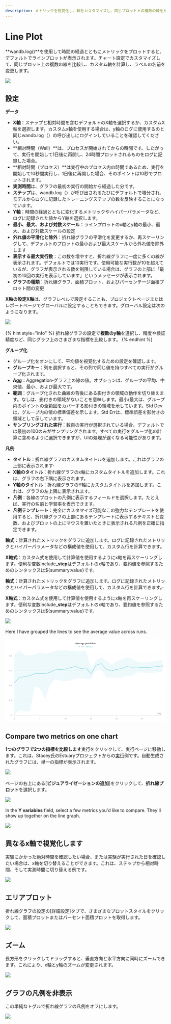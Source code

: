 ```yaml
---
description: メトリックを視覚化し、軸をカスタマイズし、同じプロット上の複数の線を比較します
---
```


# Line Plot

**wandb.log\(\)**を使用して時間の経過とともにメトリックをプロットすると、デフォルトでラインプロットが表示されます。チャート設定でカスタマイズして、同じプロット上の複数の線を比較し、カスタム軸を計算し、ラベルの名前を変更します。

![](../../../../.gitbook/assets/line-plot-example.png)

## **設定**

**データ**

*  **X軸**：ステップと相対時間を含むデフォルトのX軸を選択するか、カスタムX軸を選択します。カスタムx軸を使用する場合は、y軸のログに使用するのと同じwandb.log（）の呼び出しにログインしていることを確認してください。
* **相対時間（Wall）**は、プロセスが開始されてからの時間です。したがって、実行を開始して1日後に再開し、24時間プロットされるものをログに記録した場合。
* **相対時間（プロセス）**は実行中のプロセス内の時間であるため、実行を開始して10秒間実行し、1日後に再開した場合、そのポイントは10秒でプロットされます。
* **実測時間**は、グラフの最初の実行の開始から経過した分です。
* **ステップ**は、wandb.log（）が呼び出されるたびにデフォルトで増分され、モデルからログに記録したトレーニングステップの数を反映することになっています。
* **Y軸**：時間の経過とともに変化するメトリックやハイパーパラメータなど、ログに記録された値からY軸を選択します。
* **最小、最大、および対数スケール**：ラインプロットのx軸とy軸の最小、最大、および対数スケールの設定
* **外れ値の平滑化と除外**：折れ線グラフの平滑化を変更するか、再スケーリングして、デフォルトのプロットの最小および最大スケールから外れ値を除外します
*  **表示する最大実行数**：この数を増やすと、折れ線グラフに一度に多くの線が表示されます。デフォルトでは10実行です。使用可能な実行数が10を超えているが、グラフが表示される数を制限している場合は、グラフの上部に「最初の10回の実行を表示しています」というメッセージが表示されます。
* **グラフの種類**：折れ線グラフ、面積プロット、およびパーセンテージ面積プロット間の変更

**X軸の設定X軸**は、グラフレベルで設定することも、プロジェクトページまたはレポートページでグローバルに設定することもできます。グローバル設定は次のようになります。

![](../../../../.gitbook/assets/x-axis-global-settings.png)

{% hint style="info" %}
折れ線グラフの設定で**複数のy軸**を選択し、精度や検証精度など、同じグラフ上のさまざまな指標を比較します。
{% endhint %}

**グループ化**

* グループ化をオンにして、平均値を視覚化するための設定を確認します。 
* **グループキー**：列を選択すると、その列で同じ値を持つすべての実行がグループ化されます。
* **Agg**：Aggregation‐グラフ上の線の値。オプションは、グループの平均、中央値、最小、および最大です。
*  **範囲**：グループ化された曲線の背後にある影付きの領域の動作を切り替えます。なしは、影付きの領域がないことを意味します。最小/最大は、グループ内のポイントの全範囲をカバーする影付きの領域を示しています。Std Devは、グループ内の値の標準偏差を示します。Std Errは、標準誤差を影付きの領域として示しています。
*  **サンプリングされた実行**：数百の実行が選択されている場合、デフォルトでは最初の100のみがサンプリングされます。すべての実行をグループ化の計算に含めるように選択できますが、UIの処理が遅くなる可能性があります。

**凡例**·       

* **タイトル**：折れ線グラフのカスタムタイトルを追加します。これはグラフの上部に表示されます·      
* **X軸のタイトル**：折れ線グラフのx軸にカスタムタイトルを追加します。これは、グラフの右下隅に表示されます。
* **Y軸のタイトル**：折れ線グラフのY軸にカスタムタイトルを追加します。これは、グラフの左上隅に表示されます。
* **凡例**：各線のプロットの凡例に表示するフィールドを選択します。たとえば、実行の名前と学習率を表示できます。
* **凡例テンプレート**：完全にカスタマイズ可能なこの強力なテンプレートを使用すると、折れ線グラフの上部にあるテンプレートに表示するテキストと変数、およびプロットの上にマウスを置いたときに表示される凡例を正確に指定できます。

**軸式**：計算されたメトリックをグラフに追加します。ログに記録されたメトリックとハイパーパラメータなどの構成値を使用して、カスタム行を計算できます。

 **X軸式**：カスタム式を使用して計算値を使用するようにx軸を再スケーリングします。便利な変数include\_**step**はデフォルトのx軸であり、要約値を参照するためのシンタックスは${summary:value}です。

**軸式**：計算されたメトリックをグラフに追加します。ログに記録されたメトリックとハイパーパラメータなどの構成値を使用して、カスタム行を計算できます。·     

  **X軸式**：カスタム式を使用して計算値を使用するようにx軸を再スケーリングします。便利な変数include\_**step**はデフォルトのx軸であり、要約値を参照するためのシンタックスは${summary:value}です。

![](../../../../.gitbook/assets/demo-precision-lines.png)

Here I have grouped the lines to see the average value across runs.

![](../../../../.gitbook/assets/demo-average-precision-lines%20%282%29%20%281%29.png)

## Compare two metrics on one chart

 **1つのグラフで2つの指標を比較します**実行をクリックして、実行ページに移動します。これは、Stacey氏のEstuaryプロジェクトからの[実行](https://wandb.ai/stacey/estuary/runs/9qha4fuu?workspace=user-carey)例です。自動生成されたグラフには、単一の指標が表示されます。 

![](https://downloads.intercomcdn.com/i/o/146033177/0ea3cdea62bdfca1211ce408/Screen+Shot+2019-09-04+at+9.08.55+AM.png)

  
ページの右上にある\[**ビジュアライゼーションの追加**\]をクリックして、**折れ線プロット**を選択します。

![](https://downloads.intercomcdn.com/i/o/142936481/d0648728180887c52ab46549/image.png)

In the **Y variables** field, select a few metrics you'd like to compare. They'll show up together on the line graph.

![](https://downloads.intercomcdn.com/i/o/146033909/899fc05e30795a1d7699dc82/Screen+Shot+2019-09-04+at+9.10.52+AM.png)

## **異なるx軸で視覚化します**

  
実験にかかった絶対時間を確認したい場合、または実験が実行された日を確認したい場合は、x軸を切り替えることができます。これは、ステップから相対時間、そして実測時間に切り替える例です。

![](../../../../.gitbook/assets/howto-use-relative-time-or-wall-time.gif)

## **エリアプロット**

折れ線グラフの設定の\[詳細設定\]タブで、さまざまなプロットスタイルをクリックして、面積プロットまたはパーセント面積プロットを取得します。

![](../../../../.gitbook/assets/2020-02-27-10.49.10.gif)

##  **ズーム**

長方形をクリックしてドラッグすると、垂直方向と水平方向に同時にズームできます。これにより、x軸とy軸のズームが変更されます。

![](../../../../.gitbook/assets/2020-02-24-08.46.53.gif)

## **グラフの凡例を非表示**

この単純なトグルで折れ線グラフの凡例をオフにします。

![](../../../../.gitbook/assets/demo-hide-legend.gif)

